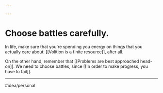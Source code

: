 ```yaml
---

---
```

# Choose battles carefully. 
In life, make sure that you're spending you energy on things that you actually care about. [[Volition is a finite resource]], after all. 

On the other hand, remember that [[Problems are best approached head-on]]. We need to choose battles, since [[In order to make progress, you have to fail]]. 

---
#idea/personal 